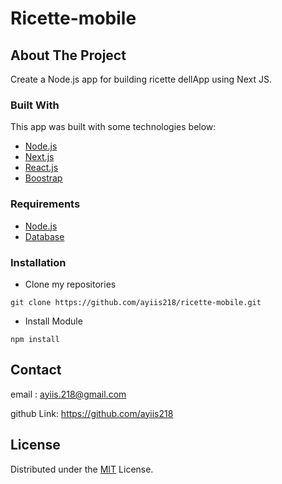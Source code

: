 # Ricette-mobile

<!-- ABOUT THE PROJECT -->
## About The Project
Create a Node.js app for building ricette dellApp using Next JS.

### Built With
This app was built with some technologies below:
- [Node.js](https://nodejs.org/en/)
- [Next.js](https://nextjs.org/)
- [React.js](https://reactjs.com/)
- [Boostrap](https://getbootstrap.com/)

### Requirements
* [Node.js](https://nodejs.org/en/)
* [Database](./blanja.sql)

### Installation
- Clone my repositories
```
git clone https://github.com/ayiis218/ricette-mobile.git
```
- Install Module

```
npm install
```

## Contact

email : ayiis.218@gmail.com

github Link: https://github.com/ayiis218

## License
Distributed under the [MIT](/LICENSE) License.
